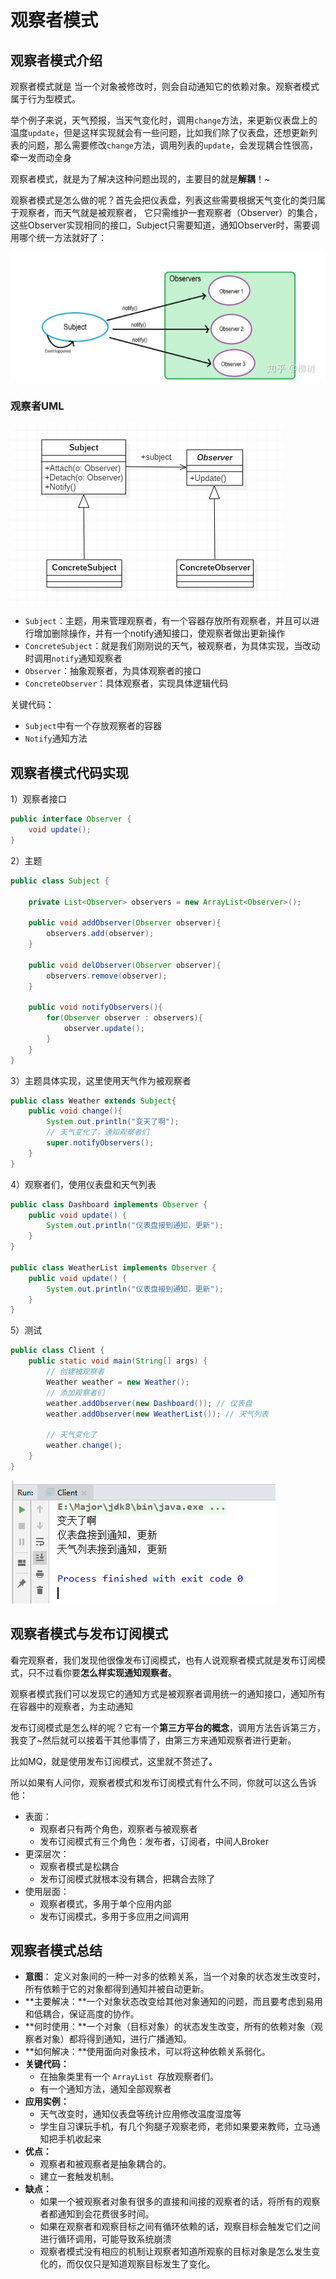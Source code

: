 # 观察者模式

## 观察者模式介绍

观察者模式就是 当一个对象被修改时，则会自动通知它的依赖对象。观察者模式属于行为型模式。 

举个例子来说，天气预报，当天气变化时，调用`change`方法，来更新仪表盘上的温度`update`，但是这样实现就会有一些问题，比如我们除了仪表盘，还想更新列表的问题，那么需要修改`change`方法，调用列表的`update`，会发现耦合性很高，牵一发而动全身

观察者模式，就是为了解决这种问题出现的，主要目的就是**解耦**！~

观察者模式是怎么做的呢？首先会把仪表盘，列表这些需要根据天气变化的类归属于观察者，而天气就是被观察者， 它只需维护一套观察者（Observer）的集合，这些Observer实现相同的接口，Subject只需要知道，通知Observer时，需要调用哪个统一方法就好了： 

 ![1585992364463](image/1585992364463.png)

### 观察者UML   

 ![img](image/1018770-20190523171217163-733072511.png) 

- `Subject`：主题，用来管理观察者，有一个容器存放所有观察者，并且可以进行增加删除操作，并有一个notify通知接口，使观察者做出更新操作
- `ConcreteSubject`：就是我们刚刚说的天气，被观察者，为具体实现，当改动时调用`notify`通知观察者
- `Observer`：抽象观察者，为具体观察者的接口
- `ConcreteObserver`：具体观察者，实现具体逻辑代码

关键代码：

- `Subject`中有一个存放观察者的容器
- `Notify`通知方法

## 观察者模式代码实现

1）观察者接口

```java
public interface Observer {
    void update();
}
```

2）主题

```java
public class Subject {

    private List<Observer> observers = new ArrayList<Observer>();

    public void addObserver(Observer observer){
        observers.add(observer);
    }

    public void delObserver(Observer observer){
        observers.remove(observer);
    }

    public void notifyObservers(){
        for(Observer observer : observers){
            observer.update();
        }
    }
}
```

3）主题具体实现，这里使用天气作为被观察者

```java
public class Weather extends Subject{
    public void change(){
        System.out.println("变天了啊");
        // 天气变化了，通知观察者们
        super.notifyObservers();
    }
}
```

4）观察者们，使用仪表盘和天气列表

```java
public class Dashboard implements Observer {
    public void update() {
        System.out.println("仪表盘接到通知，更新");
    }
}

public class WeatherList implements Observer {
    public void update() {
        System.out.println("仪表盘接到通知，更新");
    }
}
```

5）测试

```java
public class Client {
    public static void main(String[] args) {
        // 创建被观察者
        Weather weather = new Weather();
        // 添加观察者们
        weather.addObserver(new Dashboard()); // 仪表盘
        weather.addObserver(new WeatherList()); // 天气列表

        // 天气变化了
        weather.change();
    }
}
```

![1585993428978](image/1585993428978.png)

## 观察者模式与发布订阅模式

看完观察者，我们发现他很像发布订阅模式，也有人说观察者模式就是发布订阅模式，只不过看你要**怎么样实现通知观察者**。

观察者模式我们可以发现它的通知方式是被观察者调用统一的通知接口，通知所有在容器中的观察者，为主动通知

发布订阅模式是怎么样的呢？它有一个**第三方平台的概念**，调用方法告诉第三方，我变了~然后就可以接着干其他事情了，由第三方来通知观察者进行更新。

比如MQ，就是使用发布订阅模式，这里就不赘述了。

所以如果有人问你，观察者模式和发布订阅模式有什么不同，你就可以这么告诉他：

- 表面：
  - 观察者只有两个角色，观察者与被观察者
  - 发布订阅模式有三个角色：发布者，订阅者，中间人Broker
- 更深层次：
  - 观察者模式是松耦合
  - 发布订阅模式就根本没有耦合，把耦合去除了
- 使用层面：
  - 观察者模式，多用于单个应用内部
  - 发布订阅模式，多用于多应用之间调用

## 观察者模式总结

- **意图**： 定义对象间的一种一对多的依赖关系，当一个对象的状态发生改变时，所有依赖于它的对象都得到通知并被自动更新。 
- **主要解决：**一个对象状态改变给其他对象通知的问题，而且要考虑到易用和低耦合，保证高度的协作。
- **何时使用：**一个对象（目标对象）的状态发生改变，所有的依赖对象（观察者对象）都将得到通知，进行广播通知。
- **如何解决：**使用面向对象技术，可以将这种依赖关系弱化。
- **关键代码：**
  - 在抽象类里有一个 `ArrayList `存放观察者们。
  - 有一个通知方法，通知全部观察者
- **应用实例：**  
  - 天气改变时，通知仪表盘等统计应用修改温度湿度等
  - 学生自习课玩手机，有几个狗腿子观察老师，老师如果要来教师，立马通知把手机收起来
- **优点：** 
  - 观察者和被观察者是抽象耦合的。 
  - 建立一套触发机制。
- **缺点：** 
  - 如果一个被观察者对象有很多的直接和间接的观察者的话，将所有的观察者都通知到会花费很多时间。 
  - 如果在观察者和观察目标之间有循环依赖的话，观察目标会触发它们之间进行循环调用，可能导致系统崩溃
  - 观察者模式没有相应的机制让观察者知道所观察的目标对象是怎么发生变化的，而仅仅只是知道观察目标发生了变化。
